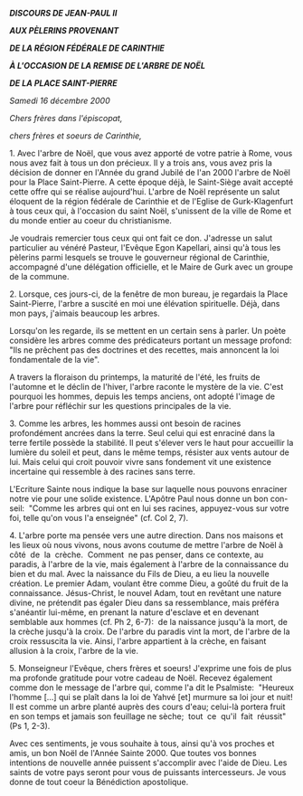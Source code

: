 ***DISCOURS DE JEAN-PAUL II***

***AUX PÈLERINS PROVENANT***

***DE LA RÉGION FÉDÉRALE DE CARINTHIE***

***À L'OCCASION DE LA REMISE DE L'ARBRE DE NOËL***

***DE LA PLACE SAINT-PIERRE***

*Samedi 16 décembre 2000*

*Chers frères dans l'épiscopat,*

*chers frères et soeurs de Carinthie,*

1. Avec l'arbre de Noël, que vous avez apporté de votre patrie à Rome, vous nous avez fait à tous un don précieux. Il y a trois ans, vous avez pris la décision de donner en l'Année du grand Jubilé de l'an 2000 l'arbre de Noël pour la Place Saint-Pierre. A cette époque déjà, le Saint-Siège avait accepté cette offre qui se réalise aujourd'hui. L'arbre de Noël représente un salut éloquent de la région fédérale de Carinthie et de l'Eglise de Gurk-Klagenfurt à tous ceux qui, à l'occasion du saint Noël, s'unissent de la ville de Rome et du monde entier au coeur du christianisme.

Je voudrais remercier tous ceux qui ont fait ce don. J'adresse un salut particulier au vénéré Pasteur, l'Evêque Egon Kapellari, ainsi qu'à tous les pèlerins parmi lesquels se trouve le gouverneur régional de Carinthie, accompagné d'une délégation officielle, et le Maire de Gurk avec un groupe de la commune.

2. Lorsque, ces jours-ci, de la fenêtre de mon bureau, je regardais la Place Saint-Pierre, l'arbre a suscité en moi une élévation spirituelle. Déjà, dans mon pays, j'aimais beaucoup les arbres.

Lorsqu'on les regarde, ils se mettent en un certain sens à parler. Un poète considère les arbres comme des prédicateurs portant un message profond:  "Ils ne prêchent pas des doctrines et des recettes, mais annoncent la loi fondamentale de la vie".

A travers la floraison du printemps, la maturité de l'été, les fruits de l'automne et le déclin de l'hiver, l'arbre raconte le mystère de la vie. C'est pourquoi les hommes, depuis les temps anciens, ont adopté l'image de l'arbre pour réfléchir sur les questions principales de la vie.

3. Comme les arbres, les hommes aussi ont besoin de racines profondément ancrées dans la terre. Seul celui qui est enraciné dans la terre fertile possède la stabilité. Il peut s'élever vers le haut pour accueillir la lumière du soleil et peut, dans le même temps, résister aux vents autour de lui. Mais celui qui croit pouvoir vivre sans fondement vit une existence incertaine qui ressemble à des racines sans terre.

L'Ecriture Sainte nous indique la base sur laquelle nous pouvons enraciner notre vie pour une solide existence. L'Apôtre Paul nous donne un bon con-seil:  "Comme les arbres qui ont en lui ses racines, appuyez-vous sur votre foi, telle qu'on vous l'a enseignée" (cf. Col 2, 7).

4. L'arbre porte ma pensée vers une autre direction. Dans nos maisons et les lieux où nous vivons, nous avons coutume de mettre l'arbre de Noël à côté  de  la  crèche.  Comment  ne pas penser, dans ce contexte, au paradis, à l'arbre de la vie, mais également à l'arbre de la connaissance du bien et du mal. Avec la naissance du Fils de Dieu, a eu lieu la nouvelle création. Le premier Adam, voulant être comme Dieu, a goûté du fruit de la connaissance. Jésus-Christ, le nouvel Adam, tout en revêtant une nature divine, ne prétendit pas égaler Dieu dans sa ressemblance, mais préféra s'anéantir lui-même, en prenant la nature d'esclave et en devenant semblable aux hommes (cf. Ph 2, 6-7):  de la naissance jusqu'à la mort, de la crèche jusqu'à la croix. De l'arbre du paradis vint la mort, de l'arbre de la croix ressuscita la vie. Ainsi, l'arbre appartient à la crèche, en faisant allusion à la croix, l'arbre de la vie.

5. Monseigneur l'Evêque, chers frères et soeurs! J'exprime une fois de plus ma profonde gratitude pour votre cadeau de Noël. Recevez également comme don le message de l'arbre qui, comme l'a dit le Psalmiste:  "Heureux l'homme \[...\] qui se plaît dans la loi de Yahvé \[et\] murmure sa loi jour et nuit! Il est comme un arbre planté auprès des cours d'eau; celui-là portera fruit en son temps et jamais son feuillage ne sèche;  tout  ce  qu'il  fait  réussit" (Ps 1, 2-3).

Avec ces sentiments, je vous souhaite à tous, ainsi qu'à vos proches et amis, un bon Noël de l'Année Sainte 2000. Que toutes vos bonnes intentions de nouvelle année puissent s'accomplir avec l'aide de Dieu. Les saints de votre pays seront pour vous de puissants intercesseurs. Je vous donne de tout coeur la Bénédiction apostolique.